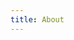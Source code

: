```yaml
---
title: About
---
```


<!-- Hannah is a researcher, writer, and educator living in Hamilton, Ontario. Her areas of interest include transformative justice, asset-based community development, literacy education, and gender inclusion education.

She is currently a community-based researcher for a social enterprise expansion project at Welcome Inn Community Centre.

Hannah’s SSHRC-funded Master’s research, “No One is Disposable: Towards Feminist Models of Transformative Justice,” was recently published in the _Journal of Law and Social Policy’s_ special issue about prison law, justice, and the goal of abolition. (link to Work page here?)

Her recent work has included community data analysis for the Social Planning and Research Council of Hamilton; frontline case management at a women’s shelter; and research assistance for social work projects at McMaster University, including projects on digital literacy for older adults and queer and trans experiences of health care in Ontario.
 -->

